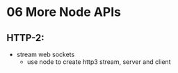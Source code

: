 # 06 More Node APIs

## HTTP-2:

- stream web sockets
  - use node to create http3 stream, server and client


## 